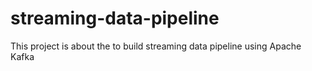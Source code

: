 # streaming-data-pipeline
This project is about the to build streaming data pipeline using Apache Kafka
